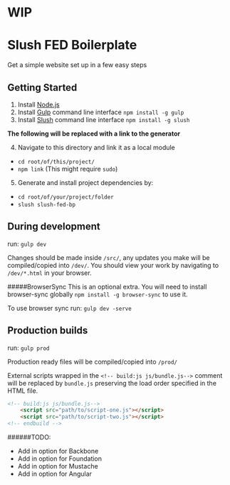 # WIP
# Slush FED Boilerplate
Get a simple website set up in a few easy steps

## Getting Started

1. Install [Node.js](http://nodejs.org/)
2. Install [Gulp](http://gulpjs.com/) command line interface `npm install -g gulp`
3. Install [Slush](http://gulpjs.com/) command line interface `npm install -g slush`

__The following will be replaced with a link to the generator__

4. Navigate to this directory and link it as a local module
  * `cd root/of/this/project/`
  * `npm link` (This might require `sudo`)

5. Generate and install project dependencies by:
  * `cd root/of/your/project/folder`
  * `slush slush-fed-bp`

## During development
run: `gulp dev`

Changes should be made inside `/src/`, any updates you make will be compiled/copied into `/dev/`. You should view your work by navigating to `/dev/*.html` in your browser.

#####BrowserSync
This is an optional extra. You will need to install browser-sync globally `npm install -g browser-sync` to use it.

To use browser sync run: `gulp dev -serve`

## Production builds
run: `gulp prod`

Production ready files will be compiled/copied into `/prod/`

External scripts wrapped in the `<!-- build:js js/bundle.js-->` comment will be replaced by `bundle.js` preserving the load order specified in the HTML file.
````html
<!-- build:js js/bundle.js-->
	<script src="path/to/script-one.js"></script>
	<script src="path/to/script-two.js"></script>
<!-- endbuild -->
````

######TODO:
* Add in option for Backbone
* Add in option for Foundation
* Add in option for Mustache
* Add in option for Angular
